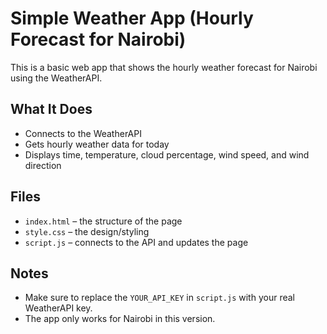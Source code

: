 # Simple Weather App (Hourly Forecast for Nairobi)

This is a basic web app that shows the hourly weather forecast for Nairobi using the WeatherAPI.

## What It Does

- Connects to the WeatherAPI
- Gets hourly weather data for today
- Displays time, temperature, cloud percentage, wind speed, and wind direction

##  Files

- `index.html` – the structure of the page
- `style.css` – the design/styling
- `script.js` – connects to the API and updates the page


## Notes

- Make sure to replace the `YOUR_API_KEY` in `script.js` with your real WeatherAPI key.
- The app only works for Nairobi in this version.
